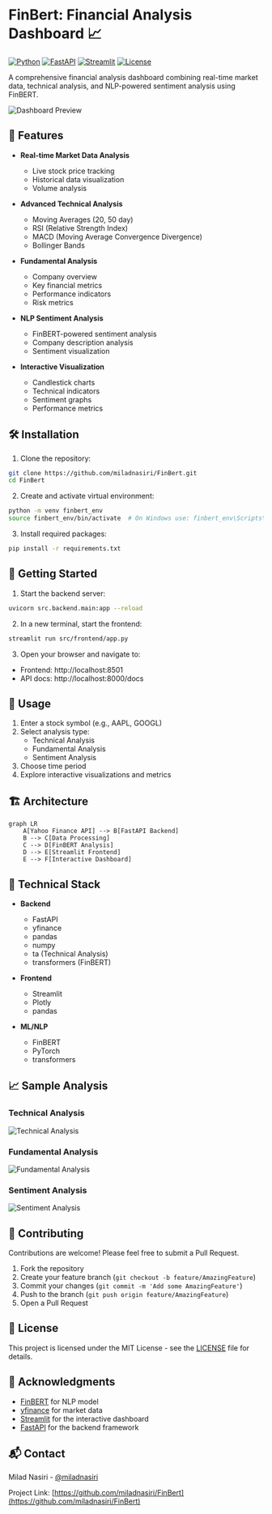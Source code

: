 # FinBert: Financial Analysis Dashboard 📈

[![Python](https://img.shields.io/badge/Python-3.8%2B-blue.svg)](https://www.python.org/downloads/)
[![FastAPI](https://img.shields.io/badge/FastAPI-0.68.0%2B-green.svg)](https://fastapi.tiangolo.com/)
[![Streamlit](https://img.shields.io/badge/Streamlit-1.0.0%2B-red.svg)](https://streamlit.io/)
[![License](https://img.shields.io/badge/license-MIT-blue.svg)](LICENSE)

A comprehensive financial analysis dashboard combining real-time market data, technical analysis, and NLP-powered sentiment analysis using FinBERT.

![Dashboard Preview](docs/images/dashboard_preview.png)

## 🚀 Features

- **Real-time Market Data Analysis**
  - Live stock price tracking
  - Historical data visualization
  - Volume analysis

- **Advanced Technical Analysis**
  - Moving Averages (20, 50 day)
  - RSI (Relative Strength Index)
  - MACD (Moving Average Convergence Divergence)
  - Bollinger Bands

- **Fundamental Analysis**
  - Company overview
  - Key financial metrics
  - Performance indicators
  - Risk metrics

- **NLP Sentiment Analysis**
  - FinBERT-powered sentiment analysis
  - Company description analysis
  - Sentiment visualization

- **Interactive Visualization**
  - Candlestick charts
  - Technical indicators
  - Sentiment graphs
  - Performance metrics

## 🛠️ Installation

1. Clone the repository:
```bash
git clone https://github.com/miladnasiri/FinBert.git
cd FinBert
```

2. Create and activate virtual environment:
```bash
python -m venv finbert_env
source finbert_env/bin/activate  # On Windows use: finbert_env\Scripts\activate
```

3. Install required packages:
```bash
pip install -r requirements.txt
```

## 🚦 Getting Started

1. Start the backend server:
```bash
uvicorn src.backend.main:app --reload
```

2. In a new terminal, start the frontend:
```bash
streamlit run src/frontend/app.py
```

3. Open your browser and navigate to:
- Frontend: http://localhost:8501
- API docs: http://localhost:8000/docs

## 🎯 Usage

1. Enter a stock symbol (e.g., AAPL, GOOGL)
2. Select analysis type:
   - Technical Analysis
   - Fundamental Analysis
   - Sentiment Analysis
3. Choose time period
4. Explore interactive visualizations and metrics

## 🏗️ Architecture

```mermaid
graph LR
    A[Yahoo Finance API] --> B[FastAPI Backend]
    B --> C[Data Processing]
    C --> D[FinBERT Analysis]
    D --> E[Streamlit Frontend]
    E --> F[Interactive Dashboard]
```

## 🔧 Technical Stack

- **Backend**
  - FastAPI
  - yfinance
  - pandas
  - numpy
  - ta (Technical Analysis)
  - transformers (FinBERT)

- **Frontend**
  - Streamlit
  - Plotly
  - pandas

- **ML/NLP**
  - FinBERT
  - PyTorch
  - transformers

## 📈 Sample Analysis

### Technical Analysis
![Technical Analysis](docs/images/technical_analysis.png)

### Fundamental Analysis
![Fundamental Analysis](docs/images/fundamental_analysis.png)

### Sentiment Analysis
![Sentiment Analysis](docs/images/sentiment_analysis.png)

## 🤝 Contributing

Contributions are welcome! Please feel free to submit a Pull Request.

1. Fork the repository
2. Create your feature branch (`git checkout -b feature/AmazingFeature`)
3. Commit your changes (`git commit -m 'Add some AmazingFeature'`)
4. Push to the branch (`git push origin feature/AmazingFeature`)
5. Open a Pull Request

## 📝 License

This project is licensed under the MIT License - see the [LICENSE](LICENSE) file for details.

## 🙏 Acknowledgments

- [FinBERT](https://huggingface.co/ProsusAI/finbert) for NLP model
- [yfinance](https://github.com/ranaroussi/yfinance) for market data
- [Streamlit](https://streamlit.io/) for the interactive dashboard
- [FastAPI](https://fastapi.tiangolo.com/) for the backend framework

## 📬 Contact

Milad Nasiri - [@miladnasiri](https://github.com/miladnasiri)

Project Link: [https://github.com/miladnasiri/FinBert](https://github.com/miladnasiri/FinBert)
